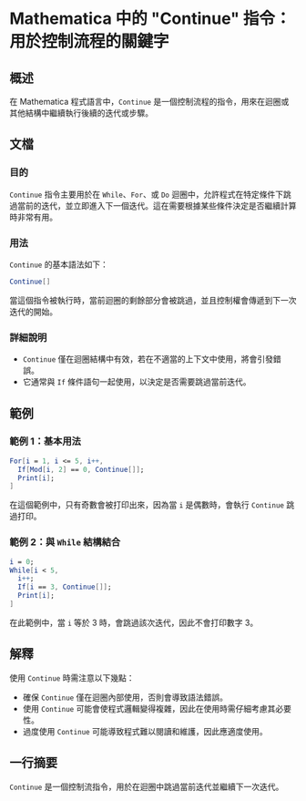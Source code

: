 <!--
Meta Description: # Mathematica 中的 "Continue" 指令：用於控制流程的關鍵字 ## 概述 在 Mathematica 程式語言中，`Continue` 是一個控制流程的指令，用來在迴圈或其他結構中繼續執行後續的迭代或步驟。 ## 文檔 ### 目的 `Continue` 指令主要用於在 `Wh...
Meta Keywords: continue, mathematica, while, print, 用於控制流程的關鍵字
-->

# Mathematica 中的 "Continue" 指令：用於控制流程的關鍵字

## 概述
在 Mathematica 程式語言中，`Continue` 是一個控制流程的指令，用來在迴圈或其他結構中繼續執行後續的迭代或步驟。

## 文檔
### 目的
`Continue` 指令主要用於在 `While`、`For`、或 `Do` 迴圈中，允許程式在特定條件下跳過當前的迭代，並立即進入下一個迭代。這在需要根據某些條件決定是否繼續計算時非常有用。

### 用法
`Continue` 的基本語法如下：
```mathematica
Continue[]
```
當這個指令被執行時，當前迴圈的剩餘部分會被跳過，並且控制權會傳遞到下一次迭代的開始。

### 詳細說明
- `Continue` 僅在迴圈結構中有效，若在不適當的上下文中使用，將會引發錯誤。
- 它通常與 `If` 條件語句一起使用，以決定是否需要跳過當前迭代。

## 範例
### 範例 1：基本用法
```mathematica
For[i = 1, i <= 5, i++,
  If[Mod[i, 2] == 0, Continue[]];
  Print[i];
]
```
在這個範例中，只有奇數會被打印出來，因為當 `i` 是偶數時，會執行 `Continue` 跳過打印。

### 範例 2：與 `While` 結構結合
```mathematica
i = 0;
While[i < 5,
  i++;
  If[i == 3, Continue[]];
  Print[i];
]
```
在此範例中，當 `i` 等於 3 時，會跳過該次迭代，因此不會打印數字 3。

## 解釋
使用 `Continue` 時需注意以下幾點：
- 確保 `Continue` 僅在迴圈內部使用，否則會導致語法錯誤。
- 使用 `Continue` 可能會使程式邏輯變得複雜，因此在使用時需仔細考慮其必要性。
- 過度使用 `Continue` 可能導致程式難以閱讀和維護，因此應適度使用。

## 一行摘要
`Continue` 是一個控制流指令，用於在迴圈中跳過當前迭代並繼續下一次迭代。